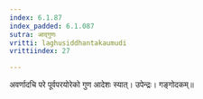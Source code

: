 ```yaml
---
index: 6.1.87
index_padded: 6.1.087
sutra: आद्गुणः
vritti: laghusiddhantakaumudi
vrittiindex: 27

---
```

अवर्णादचि परे पूर्वपरयोरेको गुण आदेशः स्यात्। उपेन्द्रः। गङ्गोदकम्॥